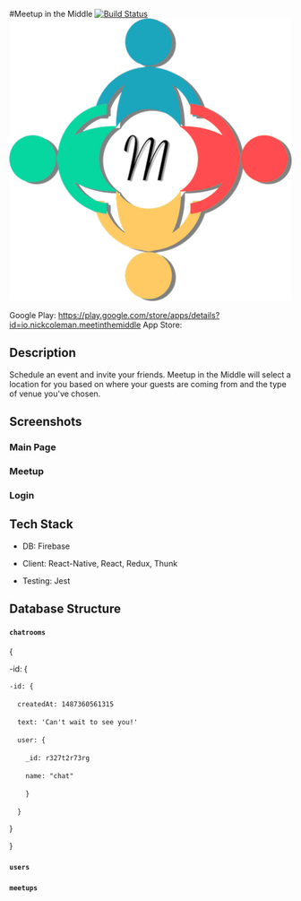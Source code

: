 #Meetup in the Middle [![Build Status](https://travis-ci.org/ThoughtfulThinkers/MeetInTheMiddle.svg?branch=master)](https://travis-ci.org/ThoughtfulThinkers/MeetInTheMiddle)
![Meetup in the Middle](/assets/images/MeetInTheMiddleLogo.png)

Google Play: https://play.google.com/store/apps/details?id=io.nickcoleman.meetinthemiddle
App Store: 

## Description

Schedule an event and invite your friends. Meetup in the Middle will select a location for you based on where your guests are coming from and the type of venue you've chosen.

## Screenshots

### Main Page

### Meetup

### Login

## Tech Stack

- DB: Firebase

- Client: React-Native, React, Redux, Thunk

- Testing: Jest

## Database Structure

#### `chatrooms`

{

  -id: {
  
    -id: {
    
      createdAt: 1487360561315
      
      text: 'Can't wait to see you!'
      
      user: {
      
        _id: r327t2r73rg
        
        name: "chat"
        
        }
        
      }
      
   }
   
}

#### `users`


#### `meetups`

